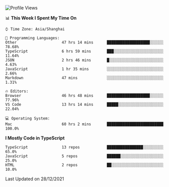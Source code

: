 <!--START_SECTION:waka-->
![Profile Views](http://img.shields.io/badge/Profile%20Views-2-blue)

📊 **This Week I Spent My Time On** 

```text
⌚︎ Time Zone: Asia/Shanghai

💬 Programming Languages: 
Other                    47 hrs 14 mins      ███████████████████░░░░░░   78.68% 
TypeScript               6 hrs 59 mins       ███░░░░░░░░░░░░░░░░░░░░░░   11.64% 
JSON                     2 hrs 46 mins       █░░░░░░░░░░░░░░░░░░░░░░░░   4.63% 
JavaScript               1 hr 35 mins        ░░░░░░░░░░░░░░░░░░░░░░░░░   2.66% 
Markdown                 47 mins             ░░░░░░░░░░░░░░░░░░░░░░░░░   1.31%

🔥 Editors: 
Browser                  46 hrs 48 mins      ███████████████████░░░░░░   77.96% 
VS Code                  13 hrs 14 mins      █████░░░░░░░░░░░░░░░░░░░░   22.04%

💻 Operating System: 
Mac                      60 hrs 2 mins       █████████████████████████   100.0%

```

**I Mostly Code in TypeScript** 

```text
TypeScript               13 repos            ████████████████░░░░░░░░░   65.0% 
JavaScript               5 repos             ██████░░░░░░░░░░░░░░░░░░░   25.0% 
HTML                     2 repos             ██░░░░░░░░░░░░░░░░░░░░░░░   10.0%

```



 Last Updated on 28/12/2021
<!--END_SECTION:waka-->

